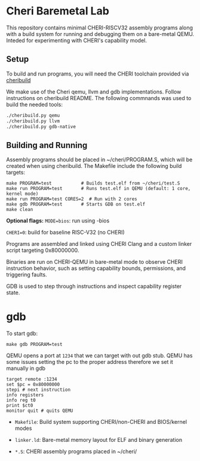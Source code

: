 # Cheri Baremetal Lab
This repository contains minimal CHERI-RISCV32 assembly programs along with a build system for running and debugging them on a bare-metal QEMU. Inteded for experimenting with CHERI's capability model.

## Setup
To build and run programs, you will need the CHERI toolchain provided via [cheribuild](https://github.com/CTSRD-CHERI/cheribuild)

We make use of the Cheri qemu, llvm and gdb implementations. Follow instructions on cheribuild README. The following commnands was used to build the needed tools:
```bash
./cheribuild.py qemu
./cheribuild.py llvm
./cheribuild.py gdb-native
````

## Building and Running
Assembly programs should be placed in ~/cheri/PROGRAM.S, which will be created when using cheribuild. The Makefile include the following build targets:
```
make PROGRAM=test           # Builds test.elf from ~/cheri/test.S
make run PROGRAM=test       # Runs test.elf in QEMU (default: 1 core, kernel mode)
make run PROGRAM=test CORES=2  # Run with 2 cores
make gdb PROGRAM=test       # Starts GDB on test.elf
make clean                
```
**Optional flags:**
`MODE=bios`: run using -bios

`CHERI=0`: build for baseline RISC-V32 (no CHERI)

Programs are assembled and linked using CHERI Clang and a custom linker script targeting 0x80000000. 

Binaries are run on CHERI-QEMU in bare-metal mode to observe CHERI instruction behavior, such as setting capability bounds, permissions, and triggering faults. 

GDB is used to step through instructions and inspect capability register state.

# gdb
To start gdb:
```
make gdb PROGRAM=test
```
QEMU opens a port at `1234` that we can target with out gdb stub. QEMU has some issues setting the pc to the proper address therefore we set it manually in gdb
```
target remote :1234
set $pc = 0x80000000
stepi # next instruction
info registers
info reg t0
print $ct0
monitor quit # quits QEMU
```

- `Makefile`: Build system supporting CHERI/non-CHERI and BIOS/kernel modes

- `linker.ld`: Bare-metal memory layout for ELF and binary generation

- `*.S`: CHERI assembly programs placed in ~/cheri/


